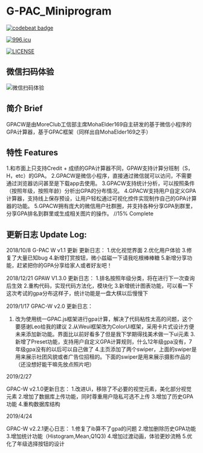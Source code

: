 # G-PAC_Miniprogram

[![codebeat badge](https://codebeat.co/badges/661732b9-57b0-490e-967b-f0927da6b282)](https://codebeat.co/projects/github-com-mohaelder-gpac-w-master)

[![996.icu](https://img.shields.io/badge/link-996.icu-red.svg)](https://996.icu)

[![LICENSE](https://img.shields.io/badge/license-Anti%20996-blue.svg)](https://github.com/996icu/996.ICU/blob/master/LICENSE)

## 微信扫码体验
![微信扫码体验](https://wx2.sinaimg.cn/mw690/006tozhpgy1g12i374vj8j3076076aaw.jpg)
## 简介 Brief
 GPACW是由MoreClub工信部主席MohaElder169自主研发的基于微信小程序的GPA计算器，基于GPAC框架（同样出自MohaElder169之手）


## 特性 Features
  1.和市面上只支持Credit + 成绩的GPA计算器不同，GPAW支持计算分班制（S，H，etc）的GPA。
  2.GPACW是微信小程序，直接通过微信就可以访问，不需要通过浏览器访问甚至是下载app去使用。
  3.GPACW支持统计分析，可以按照条件（按照年级，按照年龄）分析出GPA的分布情况。
  4.GPACW支持用户自定义GPA计算器，支持线上保存预设，让用户轻松通过可视化控件实现制作自己的GPA计算器的功能。
  5.GPACW拥有庞大的微信用户社群圈，并支持各种分享GPA到群里，分享GPA排名到群里或生成相关图片的操作。 //15% Complete

## 更新日志 Update Log:

2018/10/8
G-PAC W v1.1 更新
更新日志：
1.优化视觉界面
2.优化用户体验
3.修复了大量已知bug
4.新增打赏按钮，微小兹磁一下请我吃根棒棒糖
5.新增分享功能，赶紧把你的GPA分享给家人或者好友吧！

2018/12/21
GPAW V1.3.0 更新日志：
1.排名按照年级分类，将在进行下一次查询后生效
2.重构代码，实现代码方法化，模块化
3.新增统计图表功能，可以看一下这次考试的gpa分布这样子，统计功能是一盘大棋以后慢慢下

2019/1/17
GPAC-W v2.0 更新日志：
1. 改为使用统一GPAC.js框架进行gpa计算，解决了代码粘性太高的问题，这个要感谢Leo给我的建议
2.从Weui框架改为ColorUi框架，采用卡片式设计方便未来添加新功能。界面比以前好看多了但是我下学期得找美术做一下ui元素
3.新增了Preset功能，支持用户自定义GPA计算规则，什么12年级gpa没有，7年级gpa没有的以后可以自己做了
4.主页添加了两个swiper，上面的swiper是用来展示社团风貌或者广告位招租的。下面的swiper是用来展示摄影作品的（还没想好能干嘛先放点照片吧）

2019/2/27

GPAC-W v2.1.0更新日志：
1.改进Ui，移除了不必要的视觉元素，美化部分视觉元素
2.增加了数据库上传功能，同时尊重用户隐私可选不上传
3.增加了历史GPA功能
4.重构数据库结构

2019/4/24

GPAC-W v2.2.1更心日志：
1.修复了ib算不了gpa的问题
2.增加删除历史GPA功能
3.增加统计功能（Histogram,Mean,Q1Q3)
4.增加过渡动画，体验更妙流畅
5.优化了年级选择按钮的设计
